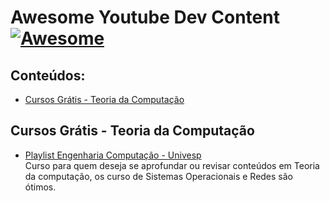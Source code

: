 # Awesome Youtube Dev Content [![Awesome](https://cdn.rawgit.com/sindresorhus/awesome/d7305f38d29fed78fa85652e3a63e154dd8e8829/media/badge.svg)](https://github.com/sindresorhus/awesome)


## Conteúdos:

- [Cursos Grátis - Teoria da Computação](#cursos-grátis---teoria-da-computação)


## Cursos Grátis - Teoria da Computação

- [Playlist Engenharia Computação - Univesp](https://www.youtube.com/@univesptv/playlists?view=50&sort=dd&shelf_id=4)  <br> Curso para quem deseja se aprofundar ou revisar conteúdos em Teoria da computação, os curso de Sistemas Operacionais e Redes são ótimos.
